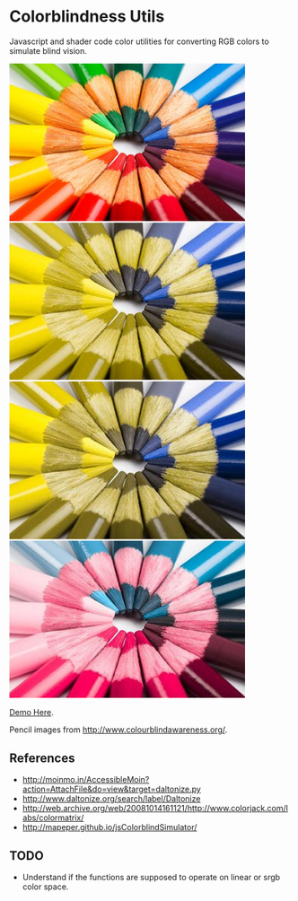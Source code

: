# Colorblindness Utils

Javascript and shader code color utilities for converting RGB colors to simulate blind vision.

<img src="./images/pencils.jpg" width="420px"/> <img src="./images/pencils_d.jpg" width="420px"/>
<img src="./images/pencils_p.jpg" width="420px"/> <img src="./images/pencils_t.jpg" width="420px"/>

[Demo Here](https://gkjohnson.github.io/threejs-sandbox/colorblindness-utils/index.html).

Pencil images from http://www.colourblindawareness.org/.

## References
- http://moinmo.in/AccessibleMoin?action=AttachFile&do=view&target=daltonize.py
- http://www.daltonize.org/search/label/Daltonize
- http://web.archive.org/web/20081014161121/http://www.colorjack.com/labs/colormatrix/
- http://mapeper.github.io/jsColorblindSimulator/

## TODO
- Understand if the functions are supposed to operate on linear or srgb color space.
